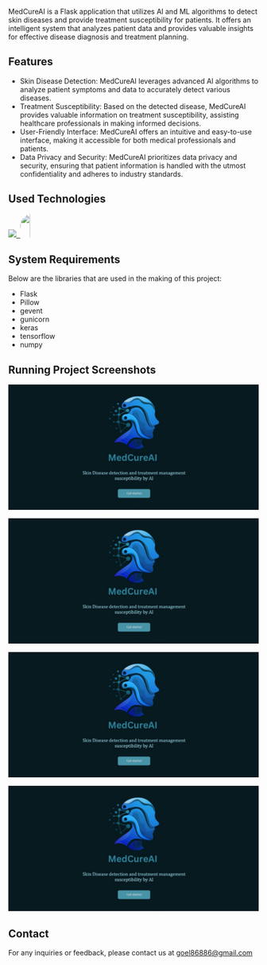 
MedCureAI is a Flask application that utilizes AI and ML algorithms to detect skin diseases and provide treatment susceptibility for patients. It offers an intelligent system that analyzes patient data and provides valuable insights for effective disease diagnosis and treatment planning.

## Features

- Skin Disease Detection: MedCureAI leverages advanced AI algorithms to analyze patient symptoms and data to accurately detect various diseases.
- Treatment Susceptibility: Based on the detected disease, MedCureAI provides valuable information on treatment susceptibility, assisting healthcare professionals in making informed decisions.
- User-Friendly Interface: MedCureAI offers an intuitive and easy-to-use interface, making it accessible for both medical professionals and patients.
- Data Privacy and Security: MedCureAI prioritizes data privacy and security, ensuring that patient information is handled with the utmost confidentiality and adheres to industry standards.

## Used Technologies

<p>
  <a href="https://skillicons.dev">
    <img src="https://skillicons.dev/icons?i=css,github,html,js,py,tensorflow,vscode&perline=14" />
    <img/>
    <img src="https://upload.wikimedia.org/wikipedia/commons/0/04/ChatGPT_logo.svg" width="47" height="47" 
      style="height:47px;width:auto;border-radius:8rem;overflow: hidden"/>
      
    
  </a>
</p>


## System Requirements

Below are the libraries that are used in the making of this project:

- Flask
- Pillow
- gevent
- gunicorn
- keras
- tensorflow
- numpy

## Running Project Screenshots

![Welcome Page](/SS1.jpg)

![Home Page](/SS1.jpg)

![upload file](/SS1.jpg)

![Detected Disease](/SS1.jpg)

## Contact
For any inquiries or feedback, please contact us at goel86886@gmail.com


